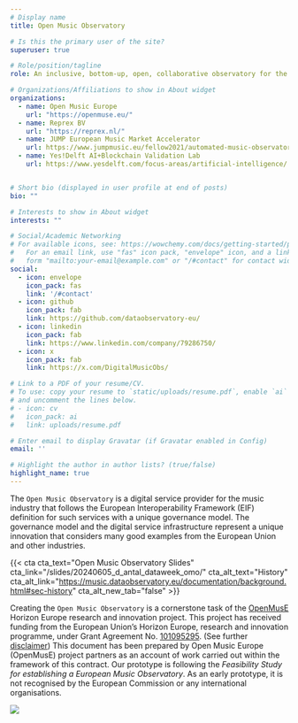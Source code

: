 ```yaml
---
# Display name
title: Open Music Observatory

# Is this the primary user of the site?
superuser: true

# Role/position/tagline
role: An inclusive, bottom-up, open, collaborative observatory for the European music sector.

# Organizations/Affiliations to show in About widget
organizations:
  - name: Open Music Europe
    url: "https://openmuse.eu/"
  - name: Reprex BV
    url: "https://reprex.nl/"
  - name: JUMP European Music Market Accelerator
    url: https://www.jumpmusic.eu/fellow2021/automated-music-observatory/
  - name: Yes!Delft AI+Blockchain Validation Lab
    url: https://www.yesdelft.com/focus-areas/artificial-intelligence/


# Short bio (displayed in user profile at end of posts)
bio: ""

# Interests to show in About widget
interests: ""

# Social/Academic Networking
# For available icons, see: https://wowchemy.com/docs/getting-started/page-builder/#icons
#   For an email link, use "fas" icon pack, "envelope" icon, and a link in the
#   form "mailto:your-email@example.com" or "/#contact" for contact widget.
social:
  - icon: envelope
    icon_pack: fas
    link: '/#contact'
  - icon: github
    icon_pack: fab
    link: https://github.com/dataobservatory-eu/
  - icon: linkedin
    icon_pack: fab
    link: https://www.linkedin.com/company/79286750/
  - icon: x
    icon_pack: fab
    link: https://x.com/DigitalMusicObs/

# Link to a PDF of your resume/CV.
# To use: copy your resume to `static/uploads/resume.pdf`, enable `ai` icons in `params.toml`,
# and uncomment the lines below.
# - icon: cv
#   icon_pack: ai
#   link: uploads/resume.pdf

# Enter email to display Gravatar (if Gravatar enabled in Config)
email: ''

# Highlight the author in author lists? (true/false)
highlight_name: true
---
```


The `Open Music Observatory` is a digital service provider for the music industry that follows the European Interoperability Framework (EIF) definition for such services with a unique governance model. The governance model and the digital service infrastructure represent a unique innovation that considers many good examples from the European Union and other industries.

{{< cta cta_text="Open Music Observatory Slides" cta_link="/slides/20240605_d_antal_dataweek_omo/" cta_alt_text="History" cta_alt_link="https://music.dataobservatory.eu/documentation/background.html#sec-history" cta_alt_new_tab="false" >}}

Creating the `Open Music Observatory` is a cornerstone task of the [OpenMusE](/authors/openmuse) Horizon Europe research and innovation project. This project has received funding from the European Union’s Horizon Europe, research and innovation programme, under Grant Agreement No. [101095295](https://cordis.europa.eu/project/id/101095295). (See further [disclaimer](https://music.dataobservatory.eu/documentation/#disclaimer-of-warranties)) This document has been prepared by Open Music Europe (OpenMusE) project partners as an account of work carried out within the framework of this contract. Our prototype is following the  _Feasibility Study for establishing a European Music Observatory_. As an early prototype, it is not recognised by the European Commission or any international organisations.

![](/png/EN_fundedbyEU_VERTICAL_RGB_BLACK%20OUTLINE_200px.png)